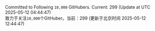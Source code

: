 Committed to Following `10,000` GitHubers. Current: <!-- FOLLOWING_COUNT -->299<!-- FOLLOWING_COUNT --> (Update at UTC <!-- LAST_UPDATED -->2025-05-12 04:44:47<!-- LAST_UPDATED -->)<br>
致力于关注`10,000`个GitHuber。当前：<!-- FOLLOWING_COUNT -->299<!-- FOLLOWING_COUNT --> (更新于北京时间 <!-- LAST_UPDATED_CST -->2025-05-12 12:44:47<!-- LAST_UPDATED_CST -->)
